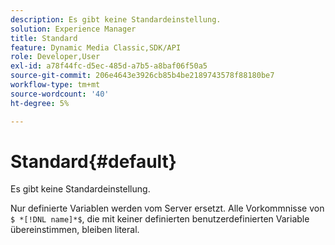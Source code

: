 ```yaml
---
description: Es gibt keine Standardeinstellung.
solution: Experience Manager
title: Standard
feature: Dynamic Media Classic,SDK/API
role: Developer,User
exl-id: a78f44fc-d5ec-485d-a7b5-a8baf06f50a5
source-git-commit: 206e4643e3926cb85b4be2189743578f88180be7
workflow-type: tm+mt
source-wordcount: '40'
ht-degree: 5%

---
```


# Standard{#default}

Es gibt keine Standardeinstellung.

Nur definierte Variablen werden vom Server ersetzt. Alle Vorkommnisse von `$ *[!DNL name]*$`, die mit keiner definierten benutzerdefinierten Variable übereinstimmen, bleiben literal.
